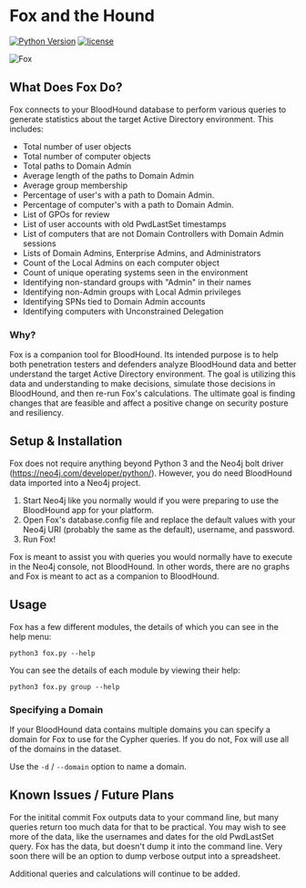# Fox and the Hound

[![Python Version](https://img.shields.io/badge/Python-3.6-brightgreen.svg)]() [![license](https://img.shields.io/github/license/mashape/apistatus.svg)]()

![Fox](https://github.com/chrismaddalena/fox/raw/master/FoxAndTheHound.png)

## What Does Fox Do?

Fox connects to your BloodHound database to perform various queries to generate statistics about the target Active Directory environment. This includes:

* Total number of user objects
* Total number of computer objects
* Total paths to Domain Admin
* Average length of the paths to Domain Admin
* Average group membership
* Percentage of user's with a path to Domain Admin.
* Percentage of computer's with a path to Domain Admin.
* List of GPOs for review
* List of user accounts with old PwdLastSet timestamps
* List of computers that are not Domain Controllers with Domain Admin sessions
* Lists of Domain Admins, Enterprise Admins, and Administrators
* Count of the Local Admins on each computer object
* Count of unique operating systems seen in the environment
* Identifying non-standard groups with "Admin" in their names
* Identifying non-Admin groups with Local Admin privileges
* Identifying SPNs tied to Domain Admin accounts
* Identifying computers with Unconstrained Delegation

### Why?

Fox is a companion tool for BloodHound. Its intended purpose is to help both penetration testers and defenders analyze BloodHound data and better understand the target Active Directory environment. The goal is utilizing this data and understanding to make decisions, simulate those decisions in BloodHound, and then re-run Fox's calculations. The ultimate goal is finding changes that are feasible and affect a positive change on security posture and resiliency.

## Setup & Installation

Fox does not require anything beyond Python 3 and the Neo4j bolt driver (https://neo4j.com/developer/python/). However, you do need BloodHound data imported into a Neo4j project.

1. Start Neo4j like you normally would if you were preparing to use the BloodHound app for your platform.
2. Open Fox's database.config file and replace the default values with your Neo4j URI (probably the same as the default), username, and password.
3. Run Fox!

Fox is meant to assist you with queries you would normally have to execute in the Neo4j console, not BloodHound. In other words, there are no graphs and Fox is meant to act as a companion to BloodHound.

## Usage

Fox has a few different modules, the details of which you can see in the help menu:

`python3 fox.py --help`

You can see the details of each module by viewing their help:

`python3 fox.py group --help`

### Specifying a Domain

If your BloodHound data contains multiple domains you can specify a domain for Fox to use for the Cypher queries. If you do not, Fox will use all of the domains in the dataset.

Use the `-d` / `--domain` option to name a domain.

## Known Issues / Future Plans

For the initital commit Fox outputs data to your command line, but many queries return too much data for that to be practical. You may wish to see more of the data, like the usernames and dates for the old PwdLastSet query. Fox has the data, but doesn't dump it into the command line. Very soon there will be an option to dump verbose output into a spreadsheet.

Additional queries and calculations will continue to be added.